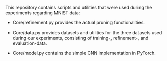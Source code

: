 This repository contains scripts and utilities that were used during the experiments regarding MNIST data:

- Core/refinement.py provides the actual pruning functionalities. 

- Core/data.py provides datasets and utilities for the three datasets used during our experiments, consisting of training-, refinement-, and evaluation-data.

- Core/model.py contains the simple CNN implementation in PyTorch. 

